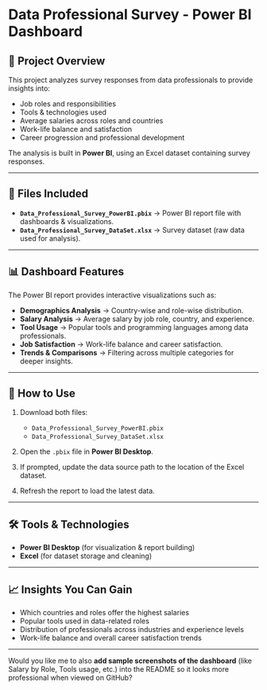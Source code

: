 # Data Professional Survey - Power BI Dashboard

## 📌 Project Overview

This project analyzes survey responses from data professionals to provide insights into:

* Job roles and responsibilities
* Tools & technologies used
* Average salaries across roles and countries
* Work-life balance and satisfaction
* Career progression and professional development

The analysis is built in **Power BI**, using an Excel dataset containing survey responses.

---

## 📂 Files Included

* **`Data_Professional_Survey_PowerBI.pbix`** → Power BI report file with dashboards & visualizations.
* **`Data_Professional_Survey_DataSet.xlsx`** → Survey dataset (raw data used for analysis).

---

## 📊 Dashboard Features

The Power BI report provides interactive visualizations such as:

* **Demographics Analysis** → Country-wise and role-wise distribution.
* **Salary Analysis** → Average salary by job role, country, and experience.
* **Tool Usage** → Popular tools and programming languages among data professionals.
* **Job Satisfaction** → Work-life balance and career satisfaction.
* **Trends & Comparisons** → Filtering across multiple categories for deeper insights.

---

## 🚀 How to Use

1. Download both files:

   * `Data_Professional_Survey_PowerBI.pbix`
   * `Data_Professional_Survey_DataSet.xlsx`
2. Open the `.pbix` file in **Power BI Desktop**.
3. If prompted, update the data source path to the location of the Excel dataset.
4. Refresh the report to load the latest data.

---

## 🛠 Tools & Technologies

* **Power BI Desktop** (for visualization & report building)
* **Excel** (for dataset storage and cleaning)

---

## 📈 Insights You Can Gain

* Which countries and roles offer the highest salaries
* Popular tools used in data-related roles
* Distribution of professionals across industries and experience levels
* Work-life balance and overall career satisfaction trends

---



Would you like me to also **add sample screenshots of the dashboard** (like Salary by Role, Tools usage, etc.) into the README so it looks more professional when viewed on GitHub?
